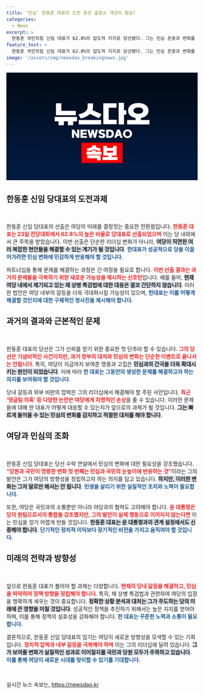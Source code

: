 ```yaml
---
title: ‘민심’ 한동훈 대표의 도전 용산 출장소 개선이 필요!
categories:
  - News
excerpt: >
  한동훈 국민의힘 신임 대표가 62.8%의 압도적 지지로 당선됐다. 그는 민심 존중과 변화를 강조했지만, 야당과의 협력, 특검법 관련 실천이 절실하다. 여당의 위기 속에서 한 대표의 진정한 리더십이 시험대에 올랐다.
feature_text: >
  한동훈 국민의힘 신임 대표가 62.8%의 압도적 지지로 당선됐다. 그는 민심 존중과 변화를 강조했지만, 야당과의 협력, 특검법 관련 실천이 절실하다. 여당의 위기 속에서 한 대표의 진정한 리더십이 시험대에 올랐다.
image: '/assets/img/newsdao_breakingnews.jpg'
---
```


<p><img src="/assets/img/newsdao_breakingnews.jpg" alt="bookingtag 속보" /></p>

<h2 data-ke-size="size26">한동훈 신임 당대표의 도전과제</h2>

<p data-ke-size="size16">&nbsp;</p>

<p>한동훈 신임 당대표의 선출은 여당의 미래를 결정짓는 중요한 전환점입니다. <b><span style="color: #ee2323;">한동훈 대표는 23일 전당대회에서 62.8%의 높은 비율로 당대표로 선출되었으며</span></b> 이는 당 내외에서 큰 주목을 받았습니다. 이번 선출은 단순한 리더십 변화가 아니라, <b><span style="background-color: #21538527;">여당이 직면한 여러 복잡한 현안들을 해결할 수 있는 계기가 될 것입니다</span></b>. <b><span style="color: #1a5490;">한대표가 성공적으로 당을 이끌어가려면 민심 변화에 민감하게 반응해야 할 것입니다.</span></b></p>

<p>파트너십을 통해 문제를 해결하는 과정은 긴 여정을 필요로 합니다. <b><span style="color: #ee2323;">이번 선출 결과는 과거의 문제들을 극복하기 위한 새로운 가능성을 제시하는 신호탄</span></b>입니다. 예를 들어, <b><span style="background-color: #21538527;">현재 여당 내에서 제기되고 있는 채 상병 특검법에 대한 대응은 결코 간단하지 않습니다</span></b>. 이러한 법안은 여당 내부의 갈등을 더욱 극대화시킬 가능성이 있으며, <b><span style="color: #1a5490;">한대표는 이를 어떻게 해결할 것인지에 대한 구체적인 청사진을 제시해야 합니다.</span></b></p>

<h2 data-ke-size="size26">과거의 결과와 근본적인 문제</h2>

<p data-ke-size="size16">&nbsp;</p>

<p>한동훈 대표의 당선은 그가 신뢰를 얻기 위한 중요한 첫 단추라 할 수 있습니다. <b><span style="color: #ee2323;">그의 당선은 기념비적인 사건이지만, 과거 정부의 대처와 민심의 변화는 단순한 이벤트로 끝나서는 안됩니다</span></b>. 특히, 여당이 지금까지 보여준 맹종과 고집은 <b><span style="background-color: #21538527;">민심과의 간극을 더욱 확대시키는 원인이 되었습니다</span></b>. 이에 따라 <b><span style="color: #1a5490;">한 대표는 그동안의 생성한 문제를 해결하고자 하는 의지를 보여줘야 할 것입니다</span></b>.</p>

<p>당내 갈등과 외부 비판의 압박은 그의 리더십에서 해결해야 할 주된 사안입니다. <b><span style="color: #ee2323;">최근 ‘댓글팀 의혹’ 등 다양한 논란은 여당에게 치명적인 손상</span></b>을 줄 수 있습니다. 이러한 문제들에 대해 한 대표가 어떻게 대응할 수 있는지가 앞으로의 과제가 될 것입니다. <b><span style="background-color: #21538527;">그는 빠르게 들어올 수 있는 민심의 변화를 감지하고 적절한 대처를 해야 합니다</span></b>. </p>

<h2 data-ke-size="size26">여당과 민심의 조화</h2>

<p data-ke-size="size16">&nbsp;</p>

<p>한동훈 신임 당대표는 당선 수락 연설에서 민심의 변화에 대한 필요성을 강조했습니다. <b><span style="color: #ee2323;">“당원과 국민이 명령한 변화 첫 번째는 민심과 국민의 눈높이에 반응하는 것”</span></b>이라는 그의 발언은 그가 여당의 방향성을 정립하고자 하는 의지를 담고 있습니다. <b><span style="background-color: #21538527;">하지만, 이러한 변화는 그저 말로만 해서는 안 됩니다</span></b>. <b><span style="color: #1a5490;">민생을 살리기 위한 실질적인 조치와 노력이 필요합니다.</span></b></p>

<p>또한, 여당은 국민과의 소통뿐만 아니라 야당과의 협력도 고려해야 합니다. <b><span style="color: #ee2323;">윤 대통령은 당의 원팀으로서의 통합을 강조했지만, 그의 발언이 실제 행동으로 이어지지 않는다면</span></b> 이는 민심을 얻기 어렵게 만들 것입니다. <b><span style="background-color: #21538527;">한동훈 대표는 윤 대통령과의 관계 설정에서도 신중해야 합니다</span></b>. <b><span style="color: #1a5490;">단기적인 정치적 이익보다 장기적인 비전을 가지고 움직여야 할 것입니다.</span></b></p>

<h2 data-ke-size="size26">미래의 전략과 방향성</h2>

<p data-ke-size="size16">&nbsp;</p>

<p>앞으로 한동훈 대표가 풀어야 할 과제는 다양합니다. <b><span style="color: #ee2323;">현재의 당내 갈등을 해결하고, 민심을 파악하여 정책 방향을 정립해야 합니다</span></b>. 특히, 채 상병 특검법과 관련하여 여당의 입장을 명확하게 세우는 것이 중요합니다. <b><span style="background-color: #21538527;">정확한 상황 분석과 대처는 그가 주도하는 당의 미래에 큰 영향을 미칠 것입니다</span></b>. 성공적인 정책을 추진하기 위해서는 높은 지지를 얻어야 하며, 이를 통해 정책의 실효성을 강화해야 합니다. <b><span style="color: #1a5490;">한 대표는 꾸준한 노력과 소통이 필요합니다.</span></b></p>

<p>결론적으로, 한동훈 신임 당대표의 임기는 여당이 새로운 방향성을 모색할 수 있는 기회입니다. <b><span style="color: #ee2323;">정치적 압박과 내부 갈등을 극복해야 하며</span></b> 이는 그의 리더십에 달려 있습니다. <b><span style="background-color: #21538527;">그가 보여줄 변화가 실질적인 성과로 이어질지를 국민과 당원 모두가 주목하고 있습니다</span></b>. <b><span style="color: #1a5490;">이를 통해 여당이 새로운 시대를 맞이할 수 있기를 기대합니다.</span></b> </p>

<p data-ke-size="size16">&nbsp;</p>
실시간 뉴스 속보는, <a href="https://newsdao.kr" rel="dofollow">https://newsdao.kr</a>


